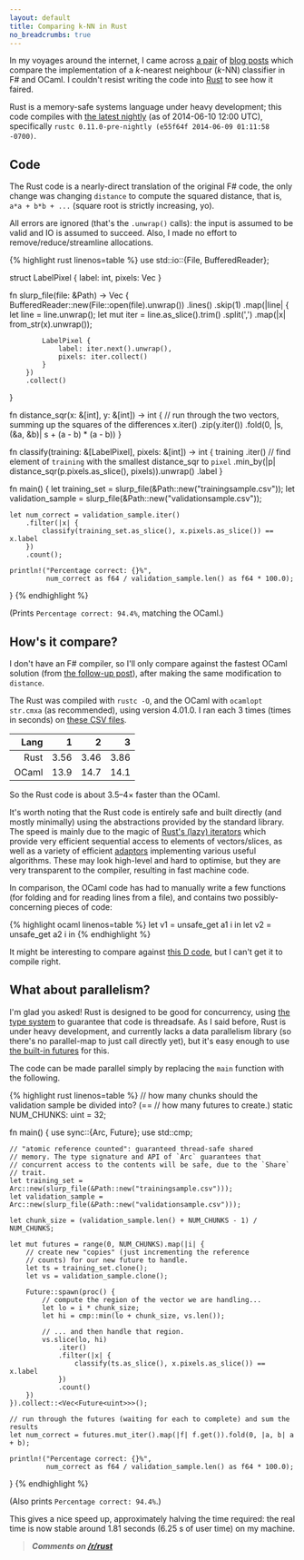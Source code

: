 ```yaml
---
layout: default
title: Comparing k-NN in Rust
no_breadcrumbs: true
---
```


In my voyages around the internet, I came across [a pair][original] of
[blog posts][followup] which compare the implementation of a
*k*-nearest neighbour (*k*-NN) classifier in F# and OCaml. I couldn't
resist writing the code into [Rust][rust] to see how it faired.

[original]: http://philtomson.github.io/blog/2014/05/29/comparing-a-machine-learning-algorithm-implemented-in-f-number-and-ocaml/
[followup]: http://philtomson.github.io/blog/2014/05/30/stop-the-presses-ocaml-wins/
[rust]: http://rust-lang.org/

Rust is a memory-safe systems language under heavy development; this
code compiles with [the latest nightly][nightly] (as of 2014-06-10 12:00 UTC),
specifically `rustc 0.11.0-pre-nightly (e55f64f 2014-06-09 01:11:58
-0700)`.

[nightly]: http://www.rust-lang.org/install.html

## Code

The Rust code is a nearly-direct translation of the original F# code,
the only change was changing `distance` to compute the squared
distance, that is, `a*a + b*b + ...` (square root is strictly
increasing, yo).

All errors are ignored (that's the `.unwrap()` calls): the input is
assumed to be valid and IO is assumed to succeed. Also, I made no
effort to remove/reduce/streamline allocations.

{% highlight rust linenos=table %}
use std::io::{File, BufferedReader};

struct LabelPixel {
    label: int,
    pixels: Vec<int>
}


fn slurp_file(file: &Path) -> Vec<LabelPixel> {
    BufferedReader::new(File::open(file).unwrap())
        .lines()
        .skip(1)
        .map(|line| {
            let line = line.unwrap();
            let mut iter = line.as_slice().trim()
                .split(',')
                .map(|x| from_str(x).unwrap());

            LabelPixel {
                label: iter.next().unwrap(),
                pixels: iter.collect()
            }
        })
        .collect()
}

fn distance_sqr(x: &[int], y: &[int]) -> int {
    // run through the two vectors, summing up the squares of the differences
    x.iter()
        .zip(y.iter())
        .fold(0, |s, (&a, &b)| s + (a - b) * (a - b))
}

fn classify(training: &[LabelPixel], pixels: &[int]) -> int {
    training
        .iter()
        // find element of `training` with the smallest distance_sqr to `pixel`
        .min_by(|p| distance_sqr(p.pixels.as_slice(), pixels)).unwrap()
        .label
}

fn main() {
    let training_set = slurp_file(&Path::new("trainingsample.csv"));
    let validation_sample = slurp_file(&Path::new("validationsample.csv"));

    let num_correct = validation_sample.iter()
        .filter(|x| {
            classify(training_set.as_slice(), x.pixels.as_slice()) == x.label
        })
        .count();

    println!("Percentage correct: {}%",
             num_correct as f64 / validation_sample.len() as f64 * 100.0);
}
{% endhighlight %}

(Prints `Percentage correct: 94.4%`, matching the OCaml.)


## How's it compare?

I don't have an F# compiler, so I'll only compare against the fastest
OCaml solution (from [the follow-up post][followup]), after making the
same modification to `distance`.

The Rust was compiled with `rustc -O`, and the OCaml with `ocamlopt
str.cmxa` (as recommended), using version 4.01.0. I ran each 3 times
(times in seconds) on [these CSV files][csv].

[csv]: https://github.com/c4fsharp/Dojo-Digits-Recognizer/tree/1eb4297a49dbd82a952c1523f5413519b8f1d62a/Dojo

| Lang  | 1    | 2    | 3    |
|------:|-----:|-----:|-----:|
| Rust  | 3.56 | 3.46 | 3.86 |
| OCaml | 13.9 | 14.7 | 14.1 |

So the Rust code is about 3.5&ndash;4&times; faster than the
OCaml.

It's worth noting that the Rust code is entirely safe and built
directly (and mostly minimally) using the abstractions provided by the
standard library. The speed is mainly due to the magic of
[Rust's (lazy) iterators](http://doc.rust-lang.org/master/std/iter/)
which provide very efficient sequential access to elements of
vectors/slices, as well as a variety of efficient
[adaptors](http://doc.rust-lang.org/master/guide-container.html#iterator-adaptors)
implementing various useful algorithms. These may look high-level and
hard to optimise, but they are very transparent to the compiler,
resulting in fast machine code.

In comparison, the OCaml code has had to manually write a few
functions (for folding and for reading lines from a file), and
contains two possibly-concerning pieces of code:

{% highlight ocaml linenos=table %}
let v1 = unsafe_get a1 i in
let v2 = unsafe_get a2 i in
{% endhighlight %}


It might be interesting to compare against
[this D code](http://leonardo-m.livejournal.com/111598.html), but I
can't get it to compile right.

## What about parallelism?

I'm glad you asked! Rust is designed to be good for concurrency, using
[the type system](http://doc.rust-lang.org/master/std/kinds/trait.Share.html)
to guarantee that code is threadsafe. As I said before, Rust is under
heavy development, and currently lacks a data parallelism library (so
there's no parallel-map to just call directly yet), but it's easy
enough to use
[the built-in futures](http://doc.rust-lang.org/master/sync/struct.Future.html)
for this.

The code can be made parallel simply by replacing the `main` function
with the following.

{% highlight rust linenos=table %}
// how many chunks should the validation sample be divided into? (==
// how many futures to create.)
static NUM_CHUNKS: uint = 32;

fn main() {
    use sync::{Arc, Future};
    use std::cmp;

    // "atomic reference counted": guaranteed thread-safe shared
    // memory. The type signature and API of `Arc` guarantees that
    // concurrent access to the contents will be safe, due to the `Share`
    // trait.
    let training_set = Arc::new(slurp_file(&Path::new("trainingsample.csv")));
    let validation_sample = Arc::new(slurp_file(&Path::new("validationsample.csv")));

    let chunk_size = (validation_sample.len() + NUM_CHUNKS - 1) / NUM_CHUNKS;

    let mut futures = range(0, NUM_CHUNKS).map(|i| {
        // create new "copies" (just incrementing the reference
        // counts) for our new future to handle.
        let ts = training_set.clone();
        let vs = validation_sample.clone();

        Future::spawn(proc() {
            // compute the region of the vector we are handling...
            let lo = i * chunk_size;
            let hi = cmp::min(lo + chunk_size, vs.len());

            // ... and then handle that region.
            vs.slice(lo, hi)
                .iter()
                .filter(|x| {
                    classify(ts.as_slice(), x.pixels.as_slice()) == x.label
                })
                .count()
        })
    }).collect::<Vec<Future<uint>>>();

    // run through the futures (waiting for each to complete) and sum the results
    let num_correct = futures.mut_iter().map(|f| f.get()).fold(0, |a, b| a + b);

    println!("Percentage correct: {}%",
             num_correct as f64 / validation_sample.len() as f64 * 100.0);
}
{% endhighlight %}

(Also prints `Percentage correct: 94.4%`.)

This gives a nice speed up, approximately halving the time required:
the real time is now stable around 1.81 seconds (6.25 s of user time)
on my machine.

> _**Comments on [/r/rust](http://www.reddit.com/r/rust/comments/27s7ei/comparing_knn_in_rust/)**_
